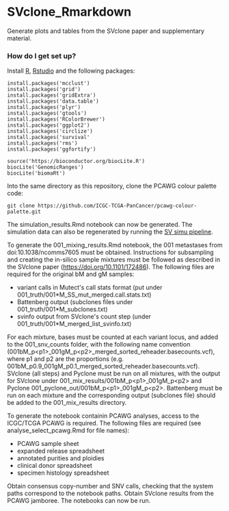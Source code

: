 # SVclone_Rmarkdown

Generate plots and tables from the SVclone paper and supplementary material.

### How do I get set up? ##

Install [R](https://www.r-project.org/), [Rstudio](https://rstudio.com/products/RStudio/) and the following packages:

    install.packages('mcclust')
    install.packages('grid')
    install.packages('gridExtra')
    install.packages('data.table')
    install.packages('plyr')
    install.packages('gtools')
    install.packages('RColorBrewer')
    install.packages('ggplot2')
    install.packages('circlize')
    install.packages('survival'
    install.packages('rms')
    install.packages('ggfortify')
    
    source('https://bioconductor.org/biocLite.R')
    biocLite('GenomicRanges')
    biocLite('biomaRt')

Into the same directory as this repository, clone the PCAWG colour palette code:
    
    git clone https://github.com/ICGC-TCGA-PanCancer/pcawg-colour-palette.git
    
The simulation_results.Rmd notebook can now be generated. The simulation data can also be regenerated by running the [SV simu pipeline](https://github.com/mcmero/sv_simu_pipe).

To generate the 001_mixing_results.Rmd notebook, the 001 metastases from doi:10.1038/ncomms7605 must be obtained. Instructions for subsampling and creating the in-silico sample mixtures must be followed as described in the SVclone paper (https://doi.org/10.1101/172486). The following files are required for the original bM and gM samples:

* variant calls in Mutect's call stats format (put under 001_truth/001*M_SS_mut_merged.call.stats.txt)
* Battenberg output (subclones files under 001_truth/001*M_subclones.txt)
* svinfo output from SVclone's count step (under 001_truth/001*M_merged_list_svinfo.txt)
    
For each mixture, bases must be counted at each variant locus, and added to the 001_snv_counts folder, with the following name convention (001bM_p\<p1\>_001gM_p\<p2\>_merged_sorted_reheader.basecounts.vcf), where p1 and p2 are the proportions (e.g. 001bM_p0.9_001gM_p0.1_merged_sorted_reheader.basecounts.vcf). SVclone (all steps) and Pyclone must be run on all mixtures, with the output for SVclone under 001_mix_results/001bM_p\<p1\>_001gM_p\<p2\> and Pyclone 001_pyclone_out/001bM_p\<p1\>_001gM_p\<p2\>. Battenberg must be run on each mixture and the corresponding output (subclones file) should be added to the 001_mix_results directory. 

To generate the notebook containin PCAWG analyses, access to the ICGC/TCGA PCAWG is required. The following files are required (see analyse_select_pcawg.Rmd for file names):

* PCAWG sample sheet
* expanded release spreadsheet
* annotated purities and ploidies
* clinical donor spreadsheet
* specimen histology spreadsheet

Obtain consensus copy-number and SNV calls, checking that the system paths correspond to the notebook paths. Obtain SVclone results from the PCAWG jamboree. The notebooks can now be run.
